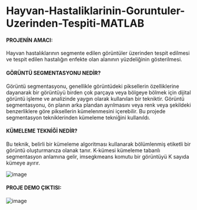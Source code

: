 # Hayvan-Hastaliklarinin-Goruntuler-Uzerinden-Tespiti-MATLAB

#### PROJENİN AMACI:
Hayvan hastalıklarının segmente edilen görüntüler üzerinden tespit edilmesi ve tespit edilen hastalığın enfekte olan alanının yüzdeliğinin gösterilmesi.

#### GÖRÜNTÜ SEGMENTASYONU NEDİR?

Görüntü segmentasyonu, genellikle görüntüdeki piksellerin özelliklerine dayanarak bir görüntüyü birden çok parçaya veya bölgeye bölmek için dijital görüntü işleme ve analizinde yaygın olarak kullanılan bir tekniktir. Görüntü segmentasyonu, ön planın arka plandan ayrılmasını veya renk veya şekildeki benzerliklere göre piksellerin kümelenmesini içerebilir. Bu projede segmentasyon tekniklerinden kümeleme tekniğini kullanıldı.

#### KÜMELEME TEKNİĞİ NEDİR?

Bu teknik, belirli bir kümeleme algoritması kullanarak bölümlenmiş etiketli bir görüntü oluşturmanıza olanak tanır. K-kümesi kümeleme tabanlı segmentasyon anlamına gelir, imsegkmeans komutu bir görüntüyü K sayıda kümeye ayırır.

![image](https://user-images.githubusercontent.com/52162324/110109000-f2c1a500-7dbd-11eb-9561-45d6c03edad7.png)

#### PROJE DEMO ÇIKTISI:

![image](https://user-images.githubusercontent.com/52162324/110109139-197fdb80-7dbe-11eb-882c-6c5b56ca348c.png)






